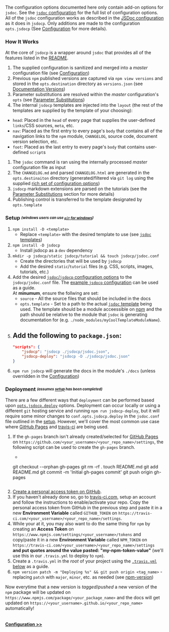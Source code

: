 The configuration options documented here only contain add-on options for `jsdoc`. See the [`jsdoc` configuration](http://usejsdoc.org/about-configuring-jsdoc.html) for the full list of configuration options. All of the `jsdoc` configuration works as described in the [JSDoc configuration](http://usejsdoc.org/about-configuring-jsdoc.html) as it does in `jsdocp`. Only additions are made to the configuration `opts.jsdocp` (See [Configuration](tutorial-2-conf.html) for more details).

### How It Works <sub id="how"></sub>
At the core of `jsdocp` is a wrapper around `jsdoc` that provides all of the features listed in the [README](index.html). 
1. The supplied configuration is sanitized and merged into a _master_ configuration file (see [Configuration](tutorial-2-conf.html))
1. Previous `npm` published versions are captured via `npm view versions` and stored in the `opts.destination` directory as `versions.json` (see [Documentation Versions](tutorial-4-navs.html#versions))
1. Parameter substitutions are resolved within the _master_ configuration's `opts` (see [Parameter Substitutions](tutorial-3-subs.html))
1. The internal `jsdocp` templates are injected into the `layout` (the rest of the templates are supplied by the template of your choosing):
  - `head`: Placed in the `head` of every page that supplies the user-defined `links`/CSS sources, `meta`, etc.
  - `nav`: Placed as the first entry to every page's `body` that contains all of the navigation links to the `npm` module, `CHANGELOG`, source code, document version selection, etc.
  - `foot`: Placed as the last entry to every page's `body` that contains user-defined `script`s
1. The `jsdoc` command is ran using the internally processed _master_ configuration file as input
1. The `CHANGELOG.md` and parsed `CHANGELOG.html` are generated in the `opts.destinaiton` directory (generated/filtered via `git log` using the supplied [rich set of configuration options](tutorial-2-conf.html))
1. `jsdocp` markdown extensions are parsed on the tutorials (see the [Parameter Substitutions](tutorial-3-subs.html) section for more details)
1. Publishing control is transferred to the template designated by `opts.template`

### Setup <sub id="setup"><sup>_(windows users can use [`git` for windows](https://gitforwindows.org))_</sup></sub>
1. `npm install -D <template>`
    - Replace `<template>` with the desired template to use (see [`jsdoc` templates](https://github.com/jsdoc3/jsdoc#templates))
1. `npm install -D jsdocp`
    - Install jsdocp as a `dev` dependency
1. `mkdir -p jsdocp/static jsdocp/tutorial && touch jsdocp/jsdoc.conf`
    - Create the directories that will be used by `jsdocp`
    - Add the desired `static`/`tutorial` files (e.g. CSS, scripts, images, tutorials, etc.)
1. Add the desired [`jsdoc`/`jsdocp` configuration options](tutorial-2-conf.html) to the `jsdocp/jsdoc.conf` file. The [example `jsdocp` configuration](tutorial-2-conf.html#jsdocp-example) can be used as a guide. <br/>At __minumum__, ensure the follwing are set:
    - `source` - All the source files that should be included in the docs
    - `opts.template` - Set to a path to the actual [`jsdoc` template](https://github.com/jsdoc3/jsdoc#templates) being used. The template should be a module acceessible on [npm](https://www.npmjs.com/) and the path should be relative to the module that `jsdoc` is generating documentation for (e.g. `./node_modules/myCoolTemplateModuleName`).
1. Add the following to `package.json`:
    -  
    ```json
    "scripts": {
        "jsdocp": "jsdocp ./jsdocp/jsdoc.json",
        "jsdocp-deploy": "jsdocp -D ./jsdocp/jsdoc.json"
    }
    ```
1. `npm run jsdocp` will generate the docs in the module's `./docs` (unless overridden in the [Configuration](tutorial-2-conf.html))

### Deployment <sub id="deploy"><sup>_(assumes [setup](#setup) has been completed)_</sup></sub>
There are a few different ways that `deployment` can be performed based upon [`opts.jsdocp.deploy`](tutorial-2-conf.html) options. Deployment can occur locally or using a different `git` hosting service and running `npm run jsdocp-deploy`, but it will require some minor changes to `conf.opts.jsdocp.deploy` in the `jsdoc.conf` file outlined in the [setup](#setup). However, we'll cover the most common use case where [GitHub Pages](https://pages.github.com/) and [travis-ci](https://travis-ci.com) are being used.
1. If the `gh-pages` branch isn't already created/selected for [GitHub Pages](https://help.github.com/articles/configuring-a-publishing-source-for-github-pages/) on `https://github.com/<your_username>/<your_repo_name>/settings`, the following script can be used to create the `gh-pages` branch.
    - ```bash
    git checkout --orphan gh-pages
    git rm -rf .
    touch README.md
    git add README.md
    git commit -m 'Initial gh-pages commit'
    git push origin gh-pages
    ```
1. [Create a personal access token on GitHub](https://help.github.com/articles/creating-a-personal-access-token-for-the-command-line/).
1. If you haven't already done so, go to [travis-ci.com](https://travis-ci.com/), setup an account and follow the instructions to enable/activate your repo. Copy the personal access token from GitHub in the previous step and paste it in a new __Environment Variable__ called `GITHUB_TOKEN` on `https://travis-ci.com/<your_username>/<your_repo_name>/settings`.
1. While your at it, you may also want to do the same thing for `npm` by creating an __Access Token__ on `https://www.npmjs.com/settings/<your_username>/tokens` and copy/paste it in a new __Environment Variable__ called `NPM_TOKEN` on `https://travis-ci.com/<your_username>/<your_repo_name>/settings` __and put quotes around the value pasted: "my-npm-token-value"__  (we'll use this in our `.travis.yml` to deploy to `npm`).
1. Create a  `.travis.yml` in the _root_ of your project using the [`.travis.yml` below](#travis) as a guide.
1. `npm version patch -m "Deploying %s" && git push origin <tag_name>` - replacing `patch` with `major`, `minor`, etc. as needed (see [npm-version](https://docs.npmjs.com/cli/version))

Now everytime that a new version is _tagged_/_pushed_ a new version of the `npm` package will be updated on `https://www.npmjs.com/package/<your_package_name>` and the docs will get updated on `https://<your_username>.github.io/<your_repo_name>` automatically!
<sub id="travis"></sub>
```jsdocp ./.travis.yml
```

#### [Configuration >>](tutorial-2-conf.html)